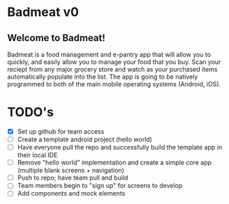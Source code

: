 # Badmeat v0

## Welcome to Badmeat!

Badmeat is a food management and e-pantry app that will allow you to quickly, and easily allow you to manage your food that you buy. Scan your reciept from any major grocery store and watch as your purchased items automatically populate into the list. The app is going to be natively programmed to both of the main mobile operating systems (Android, iOS).

# TODO's
- [x] Set up github for team access
- [ ] Create a template android project (hello world)
- [ ] Have everyone pull the repo and successfully build the template app in their local IDE
- [ ] Remove "hello world" implementation and create a simple core app (multiple blank screens + navigation)
- [ ] Push to repo; have team pull and build
- [ ] Team members begin to "sign up" for screens to develop
- [ ] Add components and mock elements
